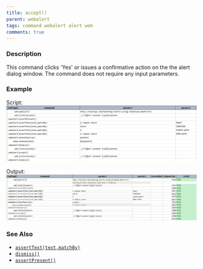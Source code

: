 ```yaml
---
title: accept()
parent: webalert
tags: command webalert alert web
comments: true
---
```



### Description
This command clicks 'Yes' or issues a confirmative action on the the alert dialog window.  The command does not 
require any input parameters.


### Example
Script:<br/>
![](image/accept_01.png)

Output:<br/>
![](image/accept_02.png)



### See Also
- [`assertText(text,matchBy)`](assertText(text,matchBy))
- [`dismiss()`](dismiss())
- [`assertPresent()`](assertPresent())
